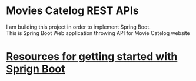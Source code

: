 # Movies Catelog REST APIs
I am building this project in order to implement Spring Boot.  
This is Spring Boot Web application throwing API for Movie Catelog website  


# [Resources for getting started with Sprign Boot](https://github.com/AVNV2201/Spring-Resources)
